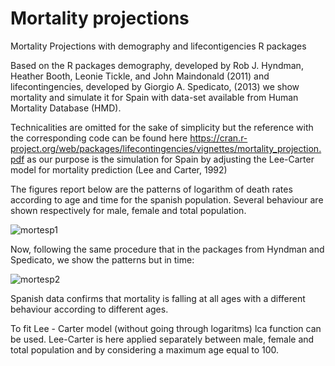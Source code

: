 # Mortality projections
Mortality Projections with demography and lifecontigencies R packages

Based on the R packages demography, developed by Rob J. Hyndman, Heather Booth, Leonie Tickle, and John Maindonald
(2011)  and lifecontingencies, developed by Giorgio A. Spedicato, (2013) we show mortality and simulate it for Spain with 
data-set available from Human Mortality Database (HMD).

Technicalities are omitted for the sake of simplicity but the reference with the corresponding code can be found here 
https://cran.r-project.org/web/packages/lifecontingencies/vignettes/mortality_projection.pdf
as our purpose is the simulation for Spain by adjusting the Lee-Carter model for mortality prediction (Lee and Carter, 1992)

The figures report below are the patterns of logarithm of death rates according to age and time for the spanish population.
Several behaviour are shown respectively for male, female and total population.

![mortesp1](https://user-images.githubusercontent.com/45860181/52142482-0d624680-2659-11e9-993d-fb51fe0e343f.png)

Now, following the same procedure that in the packages from Hyndman and Spedicato, we show the patterns but in time:

![mortesp2](https://user-images.githubusercontent.com/45860181/52142831-1869a680-265a-11e9-8bf1-62849230b635.png)

Spanish data confirms that mortality is falling at all ages with a different behaviour according to different ages.

To fit Lee - Carter model (without going through logaritms) lca function can be used. Lee-Carter is here applied separately between male, female and total population and by considering a maximum age equal to 100.
